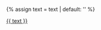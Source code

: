 {% assign text = text | default: '' %}<div>
<a href="{{ url }}" style="display: block;">{{ text }}</a>
</div>